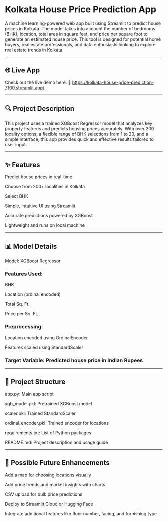 # Kolkata House Price Prediction App

A machine learning-powered web app built using Streamlit to predict house prices in Kolkata. The model takes into account the number of bedrooms (BHK), location, total area in square feet, and price per square foot to generate an estimated house price. This tool is designed for potential home buyers, real estate professionals, and data enthusiasts looking to explore real estate trends in Kolkata.

---

## 🌐 Live App 

Check out the live demo here:
🔗 https://kolkata-house-price-prediction-7100.streamlit.app/ 

---

## 🔍 Project Description

This project uses a trained XGBoost Regressor model that analyzes key property features and predicts housing prices accurately. With over 200 locality options, a flexible range of BHK selections from 1 to 20, and a simple interface, this app provides quick and effective results tailored to user input.

---

## ✨ Features

Predict house prices in real-time

Choose from 200+ localities in Kolkata

Select BHK 

Simple, intuitive UI using Streamlit

Accurate predictions powered by XGBoost

Lightweight and runs on local machine

---

## 📊 Model Details

Model: XGBoost Regressor

### Features Used:

BHK

Location (ordinal encoded)

Total Sq. Ft.

Price per Sq. Ft.

### Preprocessing:

Location encoded using OrdinalEncoder

Features scaled using StandardScaler

### Target Variable: Predicted house price in Indian Rupees

---

## 📂 Project Structure

app.py: Main app script

xgb_model.pkl: Pretrained XGBoost model

scaler.pkl: Trained StandardScaler

ordinal_encoder.pkl: Trained encoder for locations

requirements.txt: List of Python packages

README.md: Project description and usage guide

---

## 🚀 Possible Future Enhancements

Add a map for choosing locations visually

Add price trends and market insights with charts

CSV upload for bulk price predictions

Deploy to Streamlit Cloud or Hugging Face

Integrate additional features like floor number, facing, and furnishing type
